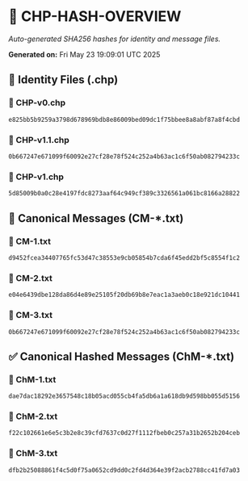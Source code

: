 # 🔐 CHP-HASH-OVERVIEW

_Auto-generated SHA256 hashes for identity and message files._

**Generated on:** Fri May 23 19:09:01 UTC 2025

## 📂 Identity Files (.chp)

### 🔹 CHP-v0.chp
```sha256
e825bb5b9259a3798d678969bdb8e86009bed09dc1f75bbee8a8abf87a8f4cbd
```

### 🔹 CHP-v1.1.chp
```sha256
0b667247e671099f60092e27cf28e78f524c252a4b63ac1c6f50ab082794233c
```

### 🔹 CHP-v1.chp
```sha256
5d85009b0a0c28e4197fdc8273aaf64c949cf389c3326561a061bc8166a28822
```

## 📨 Canonical Messages (CM-*.txt)

### 📄 CM-1.txt
```sha256
d9452fcea34407765fc53d47c38553e9cb05854b7cda6f45edd2bf5c8554f1c2
```

### 📄 CM-2.txt
```sha256
e04e6439dbe128da86d4e89e25105f20db69b8e7eac1a3aeb0c18e921dc10441
```

### 📄 CM-3.txt
```sha256
0b667247e671099f60092e27cf28e78f524c252a4b63ac1c6f50ab082794233c
```

## ✅ Canonical Hashed Messages (ChM-*.txt)

### 🧾 ChM-1.txt
```sha256
dae7dac18292e3657548c18b05acd055cb4fa5db6a1a618db9d598bb055d5156
```

### 🧾 ChM-2.txt
```sha256
f22c102661e6e5c3b2e8c39cfd7637c0d27f1112fbeb0c257a31b2652b204ceb
```

### 🧾 ChM-3.txt
```sha256
dfb2b25088861f4c5d0f75a0652cd9dd0c2fd4d364e39f2acb2788cc41fd7a03
```


